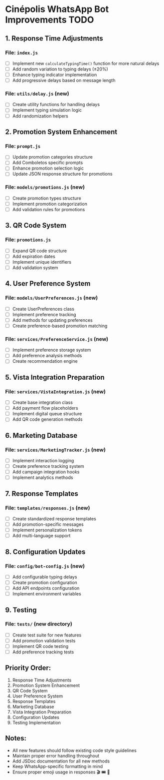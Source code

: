 # Cinépolis WhatsApp Bot Improvements TODO

## 1. Response Time Adjustments 
### File: `index.js`
- [ ] Implement new `calculateTypingTime()` function for more natural delays
- [ ] Add random variation to typing delays (±20%)
- [ ] Enhance typing indicator implementation
- [ ] Add progressive delays based on message length

### File: `utils/delay.js` (new)
- [ ] Create utility functions for handling delays
- [ ] Implement typing simulation logic
- [ ] Add randomization helpers

## 2. Promotion System Enhancement
### File: `prompt.js`
- [ ] Update promotion categories structure
- [ ] Add Comboletos specific prompts
- [ ] Enhance promotion selection logic
- [ ] Update JSON response structure for promotions

### File: `models/promotions.js` (new)
- [ ] Create promotion types structure
- [ ] Implement promotion categorization
- [ ] Add validation rules for promotions

## 3. QR Code System
### File: `promotions.js`
- [ ] Expand QR code structure
- [ ] Add expiration dates
- [ ] Implement unique identifiers
- [ ] Add validation system

## 4. User Preference System
### File: `models/UserPreferences.js` (new)
- [ ] Create UserPreferences class
- [ ] Implement preference tracking
- [ ] Add methods for updating preferences
- [ ] Create preference-based promotion matching

### File: `services/PreferenceService.js` (new)
- [ ] Implement preference storage system
- [ ] Add preference analysis methods
- [ ] Create recommendation engine

## 5. Vista Integration Preparation
### File: `services/VistaIntegration.js` (new)
- [ ] Create base integration class
- [ ] Add payment flow placeholders
- [ ] Implement digital queue structure
- [ ] Add QR code generation methods

## 6. Marketing Database
### File: `services/MarketingTracker.js` (new)
- [ ] Implement interaction logging
- [ ] Create preference tracking system
- [ ] Add campaign integration hooks
- [ ] Implement analytics methods

## 7. Response Templates
### File: `templates/responses.js` (new)
- [ ] Create standardized response templates
- [ ] Add promotion-specific messages
- [ ] Implement personalization tokens
- [ ] Add multi-language support

## 8. Configuration Updates
### File: `config/bot-config.js` (new)
- [ ] Add configurable typing delays
- [ ] Create promotion configuration
- [ ] Add API endpoints configuration
- [ ] Implement environment variables

## 9. Testing
### File: `tests/` (new directory)
- [ ] Create test suite for new features
- [ ] Add promotion validation tests
- [ ] Implement QR code testing
- [ ] Add preference tracking tests

## Priority Order:
1. Response Time Adjustments
2. Promotion System Enhancement
3. QR Code System
4. User Preference System
5. Response Templates
6. Marketing Database
7. Vista Integration Preparation
8. Configuration Updates
9. Testing Implementation

## Notes:
- All new features should follow existing code style guidelines
- Maintain proper error handling throughout
- Add JSDoc documentation for all new methods
- Keep WhatsApp-specific formatting in mind
- Ensure proper emoji usage in responses 🎬 🎟️ 📱